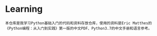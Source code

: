 # Learning
    本仓库是我学习Python基础入门的代码和资料存放仓库，使用的资料是Eric Matthes的《Python编程：从入门到实践》第一版的中文PDF、Python3.7的中文手册和语言参考。

    
